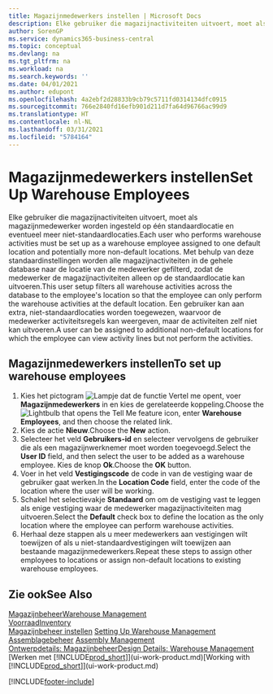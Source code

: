 ```yaml
---
title: Magazijnmedewerkers instellen | Microsoft Docs
description: Elke gebruiker die magazijnactiviteiten uitvoert, moet als magazijnmedewerker worden ingesteld op één standaardlocatie en eventueel meer niet-standaardlocaties.
author: SorenGP
ms.service: dynamics365-business-central
ms.topic: conceptual
ms.devlang: na
ms.tgt_pltfrm: na
ms.workload: na
ms.search.keywords: ''
ms.date: 04/01/2021
ms.author: edupont
ms.openlocfilehash: 4a2ebf2d28833b9cb79c5711fd0314134dfc0915
ms.sourcegitcommit: 766e2840fd16efb901d211d7fa64d96766ac99d9
ms.translationtype: HT
ms.contentlocale: nl-NL
ms.lasthandoff: 03/31/2021
ms.locfileid: "5784164"
---
```

# <a name="set-up-warehouse-employees"></a><span data-ttu-id="32f41-103">Magazijnmedewerkers instellen</span><span class="sxs-lookup"><span data-stu-id="32f41-103">Set Up Warehouse Employees</span></span>
<span data-ttu-id="32f41-104">Elke gebruiker die magazijnactiviteiten uitvoert, moet als magazijnmedewerker worden ingesteld op één standaardlocatie en eventueel meer niet-standaardlocaties.</span><span class="sxs-lookup"><span data-stu-id="32f41-104">Each user who performs warehouse activities must be set up as a warehouse employee assigned to one default location and potentially more non-default locations.</span></span> <span data-ttu-id="32f41-105">Met behulp van deze standaardinstellingen worden alle magazijnactiviteiten in de gehele database naar de locatie van de medewerker gefilterd, zodat de medewerker de magazijnactiviteiten alleen op de standaardlocatie kan uitvoeren.</span><span class="sxs-lookup"><span data-stu-id="32f41-105">This user setup filters all warehouse activities across the database to the employee's location so that the employee can only perform the warehouse activities at the default location.</span></span> <span data-ttu-id="32f41-106">Een gebruiker kan aan extra, niet-standaardlocaties worden toegewezen, waarvoor de medewerker activiteitsregels kan weergeven, maar de activiteiten zelf niet kan uitvoeren.</span><span class="sxs-lookup"><span data-stu-id="32f41-106">A user can be assigned to additional non-default locations for which the employee can view activity lines but not perform the activities.</span></span>

## <a name="to-set-up-warehouse-employees"></a><span data-ttu-id="32f41-107">Magazijnmedewerkers instellen</span><span class="sxs-lookup"><span data-stu-id="32f41-107">To set up warehouse employees</span></span>  
1.  <span data-ttu-id="32f41-108">Kies het pictogram ![Lampje dat de functie Vertel me opent](media/ui-search/search_small.png "Vertel me wat u wilt doen"), voer **Magazijnmedewerkers** in en kies de gerelateerde koppeling.</span><span class="sxs-lookup"><span data-stu-id="32f41-108">Choose the ![Lightbulb that opens the Tell Me feature](media/ui-search/search_small.png "Tell me what you want to do") icon, enter **Warehouse Employees**, and then choose the related link.</span></span>  
2. <span data-ttu-id="32f41-109">Kies de actie **Nieuw**.</span><span class="sxs-lookup"><span data-stu-id="32f41-109">Choose the **New** action.</span></span>  
3. <span data-ttu-id="32f41-110">Selecteer het veld **Gebruikers-id** en selecteer vervolgens de gebruiker die als een magazijnwerknemer moet worden toegevoegd.</span><span class="sxs-lookup"><span data-stu-id="32f41-110">Select the **User ID** field, and then select the user to be added as a warehouse employee.</span></span> <span data-ttu-id="32f41-111">Kies de knop **Ok**.</span><span class="sxs-lookup"><span data-stu-id="32f41-111">Choose the **OK** button.</span></span>  
6.  <span data-ttu-id="32f41-112">Voer in het veld **Vestigingscode** de code in van de vestiging waar de gebruiker gaat werken.</span><span class="sxs-lookup"><span data-stu-id="32f41-112">In the **Location Code** field, enter the code of the location where the user will be working.</span></span>  
7.  <span data-ttu-id="32f41-113">Schakel het selectievakje **Standaard** om om de vestiging vast te leggen als enige vestiging waar de medewerker magazijnactiviteiten mag uitvoeren.</span><span class="sxs-lookup"><span data-stu-id="32f41-113">Select the **Default** check box to define the location as the only location where the employee can perform warehouse activities.</span></span>  
8.  <span data-ttu-id="32f41-114">Herhaal deze stappen als u meer medewerkers aan vestigingen wilt toewijzen of als u niet-standaardvestigingen wilt toewijzen aan bestaande magazijnmedewerkers.</span><span class="sxs-lookup"><span data-stu-id="32f41-114">Repeat these steps to assign other employees to locations or assign non-default locations to existing warehouse employees.</span></span>  

## <a name="see-also"></a><span data-ttu-id="32f41-115">Zie ook</span><span class="sxs-lookup"><span data-stu-id="32f41-115">See Also</span></span>  
[<span data-ttu-id="32f41-116">Magazijnbeheer</span><span class="sxs-lookup"><span data-stu-id="32f41-116">Warehouse Management</span></span>](warehouse-manage-warehouse.md)  
[<span data-ttu-id="32f41-117">Voorraad</span><span class="sxs-lookup"><span data-stu-id="32f41-117">Inventory</span></span>](inventory-manage-inventory.md)  
<span data-ttu-id="32f41-118">[Magazijnbeheer instellen](warehouse-setup-warehouse.md)   </span><span class="sxs-lookup"><span data-stu-id="32f41-118">[Setting Up Warehouse Management](warehouse-setup-warehouse.md)   </span></span>  
<span data-ttu-id="32f41-119">[Assemblagebeheer](assembly-assemble-items.md)  </span><span class="sxs-lookup"><span data-stu-id="32f41-119">[Assembly Management](assembly-assemble-items.md)  </span></span>  
[<span data-ttu-id="32f41-120">Ontwerpdetails: Magazijnbeheer</span><span class="sxs-lookup"><span data-stu-id="32f41-120">Design Details: Warehouse Management</span></span>](design-details-warehouse-management.md)  
<span data-ttu-id="32f41-121">[Werken met [!INCLUDE[prod_short](includes/prod_short.md)]](ui-work-product.md)</span><span class="sxs-lookup"><span data-stu-id="32f41-121">[Working with [!INCLUDE[prod_short](includes/prod_short.md)]](ui-work-product.md)</span></span>  


[!INCLUDE[footer-include](includes/footer-banner.md)]